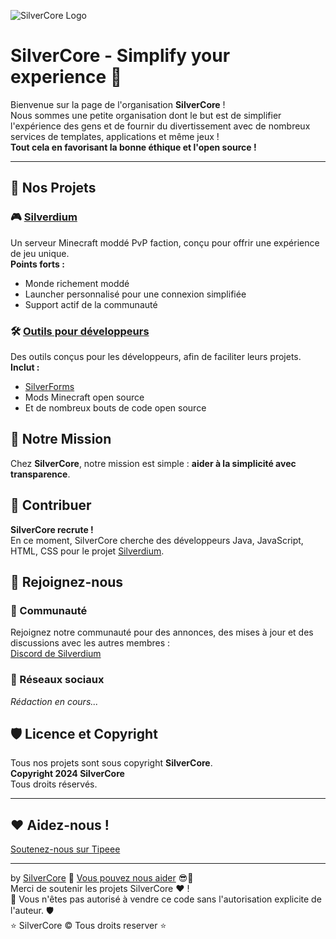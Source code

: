 ![SilverCore Logo](https://api.silverdium.fr/img/logo.png)

# SilverCore - Simplify your experience 🚀

Bienvenue sur la page de l'organisation **SilverCore** !  
Nous sommes une petite organisation dont le but est de simplifier l'expérience des gens
et de fournir du divertissement avec de nombreux services de templates, applications et même jeux !  
**Tout cela en favorisant la bonne éthique et l'open source !**

---

## 🌟 Nos Projets

### 🎮 [Silverdium](https://silverdium.fr)
Un serveur Minecraft moddé PvP faction, conçu pour offrir une expérience de jeu unique.  
**Points forts :**
- Monde richement moddé
- Launcher personnalisé pour une connexion simplifiée
- Support actif de la communauté

### 🛠️ [Outils pour développeurs](https://github.com/silvercore/tools)
Des outils conçus pour les développeurs, afin de faciliter leurs projets.  
**Inclut :**
- [SilverForms](https://github.com/silverCore-Git/SilverForms)
- Mods Minecraft open source
- Et de nombreux bouts de code open source


## 🚀 Notre Mission

Chez **SilverCore**, notre mission est simple : **aider à la simplicité avec transparence**.


## 🤝 Contribuer

**SilverCore recrute !**  
En ce moment, SilverCore cherche des développeurs Java, JavaScript, HTML, CSS pour le projet [Silverdium](https://silverdium.fr).


## 📢 Rejoignez-nous

### 💬 Communauté
Rejoignez notre communauté pour des annonces, des mises à jour et des discussions avec les autres membres :  
[Discord de Silverdium](https://discord.gg/tW2EQ4EsD6)

### 🔗 Réseaux sociaux
*Rédaction en cours...*


## 🛡️ Licence et Copyright

Tous nos projets sont sous copyright **SilverCore**.  
**Copyright 2024 SilverCore**  
Tous droits réservés.

---

## ❤️ Aidez-nous !

[Soutenez-nous sur Tipeee](https://tipeee.com/silverdium)

---

by [SilverCore](https://github.com/SilverCore-Git) 👑 [Vous pouvez nous aider](https://tipeee.com/silverdium) 😎💸<br>
Merci de soutenir les projets SilverCore ❤️ !<br>
🔐 Vous n'êtes pas autorisé à vendre ce code sans l'autorisation explicite de l'auteur. 🛡️<br>
⭐  SilverCore ©️ Tous droits reserver  ⭐
